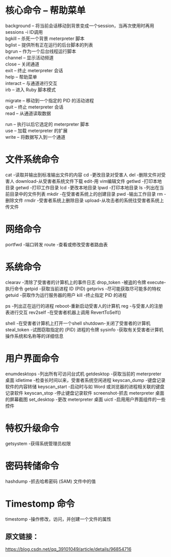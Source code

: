 # 核心命令 – 帮助菜单   
background – 将当前会话移动到背景变成一个session，当再次使用时再用sessions -i ID调用   
bgkill – 杀死一个背景 meterpreter 脚本   
bglist – 提供所有正在运行的后台脚本的列表   
bgrun – 作为一个后台线程运行脚本   
channel – 显示活动频道   
close – 关闭通道   
exit – 终止 meterpreter 会话   
help – 帮助菜单   
interact – 与通道进行交互   
irb – 进入 Ruby 脚本模式   

migrate – 移动到一个指定的 PID 的活动进程   
quit – 终止 meterpreter 会话   
read – 从通道读取数据   

run – 执行以后它选定的 meterpreter 脚本   
use – 加载 meterpreter 的扩展   
write – 将数据写入到一个通道   


# 文件系统命令   
cat -读取并输出到标准输出文件的内容
cd -更改目录对受害人
del -删除文件对受害人
download-从受害者系统文件下载
edit-用 vim编辑文件
getlwd -打印本地目录
getwd -打印工作目录
lcd -更改本地目录
lpwd -打印本地目录
ls -列出在当前目录中的文件列表
mkdir -在受害者系统上的创建目录
pwd -输出工作目录
rm -删除文件
rmdir -受害者系统上删除目录
upload-从攻击者的系统往受害者系统上传文件

# 网络命令
portfwd -端口转发
route -查看或修改受害者路由表

# 系统命令
clearav -清除了受害者的计算机上的事件日志
drop_token -被盗的令牌
execute-执行命令
getpid -获取当前进程 ID (PID)
getprivs -尽可能获取尽可能多的特权
getuid -获取作为运行服务器的用户
kill -终止指定 PID 的进程

ps -列出正在运行的进程
reboot-重新启动受害人的计算机
reg -与受害人的注册表进行交互
rev2self -在受害者机器上调用 RevertToSelf()

shell -在受害者计算机上打开一个shell
shutdown-关闭了受害者的计算机
steal_token -试图窃取指定的 (PID) 进程的令牌
sysinfo -获取有关受害者计算机操作系统和名称等的详细信息

# 用户界面命令
enumdesktops -列出所有可访问台式机
getdesktop -获取当前的 meterpreter 桌面
idletime -检查长时间以来，受害者系统空闲进程
keyscan_dump -键盘记录软件的内容转储
keyscan_start -启动时与如 Word 或浏览器的进程相关联的键盘记录软件
keyscan_stop -停止键盘记录软件
screenshot-抓去 meterpreter 桌面的屏幕截图
set_desktop -更改 meterpreter 桌面
uictl -启用用户界面组件的一些控件

# 特权升级命令
getsystem -获得系统管理员权限

# 密码转储命令
hashdump -抓去哈希密码 (SAM) 文件中的值

# Timestomp 命令
timestomp -操作修改，访问，并创建一个文件的属性

## 原文链接：
 https://blog.csdn.net/qq_39101049/article/details/96854716
